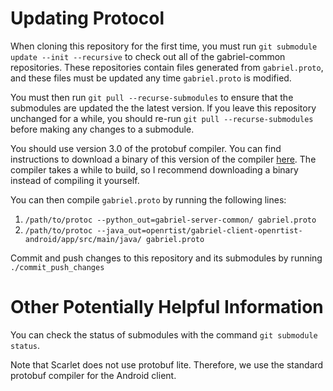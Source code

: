 # Updating Protocol
When cloning this repository for the first time, you must run
`git submodule update --init --recursive` to check out all of the gabriel-common
repositories. These repositories contain files generated from `gabriel.proto`,
and these files must be updated any time `gabriel.proto` is modified.

You must then run `git pull --recurse-submodules` to ensure that the submodules
are updated the the latest version. If you leave this repository unchanged for a
while, you should re-run `git pull --recurse-submodules` before making any changes
to a submodule.

You should use version 3.0 of the protobuf compiler. You can find instructions
to download a binary of this version of the compiler
[here](https://github.com/tensorflow/models/blob/master/research/object_detection/g3doc/installation.md#manual-protobuf-compiler-installation-and-usage).
The compiler takes a while to build, so I recommend downloading a binary instead
of compiling it yourself.

You can then compile `gabriel.proto` by running the following lines:
1. `/path/to/protoc --python_out=gabriel-server-common/ gabriel.proto`
2. `/path/to/protoc --java_out=openrtist/gabriel-client-openrtist-android/app/src/main/java/ gabriel.proto`

Commit and push changes to this repository and its submodules by running
`./commit_push_changes`

# Other Potentially Helpful Information

You can check the status of submodules with the command `git submodule status`.

Note that Scarlet does not use protobuf lite. Therefore, we use the standard
protobuf compiler for the Android client.
